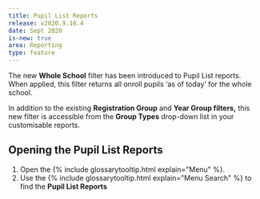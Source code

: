 ```yaml
---
title: Pupil List Reports
release: v2020.9.16.4
date: Sept 2020
is-new: true
area: Reporting
type: feature
---
```


The new **Whole School** filter has been introduced to Pupil List reports. When applied, this filter returns all onroll pupils ‘as of today’ for the whole school. 

In addition to the existing **Registration Group** and **Year Group filters,** this new filter is accessible from the **Group Types** drop-down list in your customisable reports.

## Opening the Pupil List Reports

1. Open the {% include glossarytooltip.html explain="Menu" %}.
2. Use the {% include glossarytooltip.html explain="Menu Search" %} to find the **Pupil List Reports**
